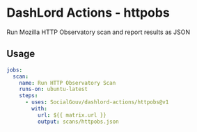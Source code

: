 # DashLord Actions - httpobs

Run Mozilla HTTP Observatory scan and report results as JSON

## Usage

```yaml
jobs:
  scan:
    name: Run HTTP Observatory Scan
    runs-on: ubuntu-latest
    steps:
      - uses: SocialGouv/dashlord-actions/httpobs@v1
        with:
          url: ${{ matrix.url }}
          output: scans/httpobs.json
```
